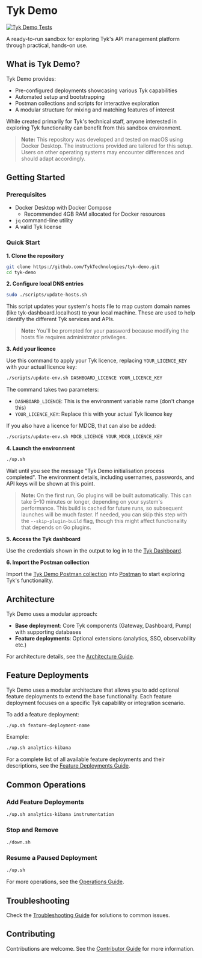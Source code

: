 # Tyk Demo

[![Tyk Demo Tests](https://github.com/TykTechnologies/tyk-demo/actions/workflows/tyk-demo-tests.yml/badge.svg)](https://github.com/TykTechnologies/tyk-demo/actions/workflows/tyk-demo-tests.yml)

A ready-to-run sandbox for exploring Tyk's API management platform through practical, hands-on use.

## What is Tyk Demo?

Tyk Demo provides:
- Pre-configured deployments showcasing various Tyk capabilities
- Automated setup and bootstrapping
- Postman collections and scripts for interactive exploration
- A modular structure for mixing and matching features of interest

While created primarily for Tyk's technical staff, anyone interested in exploring Tyk functionality can benefit from this sandbox environment.

> **Note:** This repository was developed and tested on macOS using Docker Desktop. The instructions provided are tailored for this setup. Users on other operating systems may encounter differences and should adapt accordingly.

## Getting Started

### Prerequisites

- Docker Desktop with Docker Compose
  - Recommended 4GB RAM allocated for Docker resources
- `jq` command-line utility
- A valid Tyk license

### Quick Start

**1. Clone the repository**

```bash
git clone https://github.com/TykTechnologies/tyk-demo.git
cd tyk-demo
```

**2. Configure local DNS entries**

```bash
sudo ./scripts/update-hosts.sh
```

This script updates your system's hosts file to map custom domain names (like tyk-dashboard.localhost) to your local machine. These are used to help identify the different Tyk services and APIs.

> **Note:** You'll be prompted for your password because modifying the hosts file requires administrator privileges.

**3. Add your licence**

Use this command to apply your Tyk licence, replacing `YOUR_LICENCE_KEY` with your actual licence key:

```bash
./scripts/update-env.sh DASHBOARD_LICENCE YOUR_LICENCE_KEY
```

The command takes two parameters:
- `DASHBOARD_LICENCE`: This is the environment variable name (don't change this)
- `YOUR_LICENCE_KEY`: Replace this with your actual Tyk licence key

If you also have a licence for MDCB, that can also be added:

```bash
./scripts/update-env.sh MDCB_LICENCE YOUR_MDCB_LICENCE_KEY
```

**4. Launch the environment**

```bash
./up.sh
```

Wait until you see the message "Tyk Demo initialisation process completed". The environment details, including usernames, passwords, and API keys will be shown at this point.

> **Note:** On the first run, Go plugins will be built automatically. This can take 5–10 minutes or longer, depending on your system's performance. This build is cached for future runs, so subsequent launches will be much faster. If needed, you can skip this step with the `--skip-plugin-build` flag, though this might affect functionality that depends on Go plugins.

**5. Access the Tyk dashboard**

Use the credentials shown in the output to log in to the [Tyk Dashboard](http://tyk-dashboard.localhost:3000).

**6. Import the Postman collection**

Import the [Tyk Demo Postman collection](deployments/tyk/tyk_demo_tyk.postman_collection.json) into [Postman](https://www.postman.com/) to start exploring Tyk's functionality.

## Architecture

Tyk Demo uses a modular approach:

- **Base deployment**: Core Tyk components (Gateway, Dashboard, Pump) with supporting databases
- **Feature deployments**: Optional extensions (analytics, SSO, observability etc.)

For architecture details, see the [Architecture Guide](docs/architecture.md).

## Feature Deployments

Tyk Demo uses a modular architecture that allows you to add optional feature deployments to extend the base functionality. Each feature deployment focuses on a specific Tyk capability or integration scenario.

To add a feature deployment:

```bash
./up.sh feature-deployment-name
```

Example:
```bash
./up.sh analytics-kibana
```

For a complete list of all available feature deployments and their descriptions, see the [Feature Deployments Guide](docs/feature-deployments.md).

## Common Operations

### Add Feature Deployments

```bash
./up.sh analytics-kibana instrumentation
```

### Stop and Remove

```bash
./down.sh
```

### Resume a Paused Deployment

```bash
./up.sh
```

For more operations, see the [Operations Guide](docs/operations.md).

## Troubleshooting

Check the [Troubleshooting Guide](docs/troubleshooting.md) for solutions to common issues.

## Contributing

Contributions are welcome. See the [Contributor Guide](CONTRIBUTING.md) for more information.